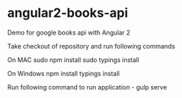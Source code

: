 # angular2-books-api
Demo for google books api with Angular 2


Take checkout of repository and run following commands

On MAC
sudo npm install
sudo typings install


On Windows
npm install
typings install


Run following command to run application - gulp serve